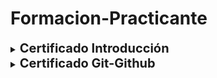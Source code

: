 # Formacion-Practicante
<details>
<summary><strong style="font-size: 20px;">Certificado Introducción</strong></summary>
<object data="Certificados/diploma-introduccion-platzi.pdf" width="100%" height="600px" ></object>
</details>

<details>
<summary><strong style="font-size: 20px;">Certificado Git-Github</strong></summary>
<object data="Certificados/diploma-git-github.pdf" width="100%" height="600px" ></object>
</details>
